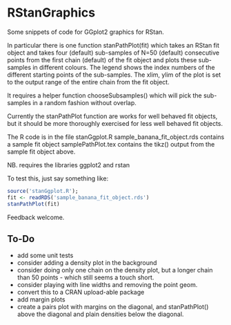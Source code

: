 RStanGraphics
=============

Some snippets of code for GGplot2 graphics for RStan.

In particular there is one function stanPathPlot(fit) which takes an RStan
fit object and takes four (default) sub-samples of N=50 (default) consecutive
points from the first chain (default) of the fit object and plots these
sub-samples in different colours.  The legend shows the index numbers of the 
different starting points of the sub-samples.  The xlim, ylim of the plot is
set to the output range of the entire chain from the fit object.

It requires a helper function chooseSubsamples() which will pick the
sub-samples in a random fashion without overlap.

Currently the stanPathPlot function are works for well behaved fit objects,
but it should be more thoroughly exercised for less well behaved fit objects.

The R code is in the file stanGgplot.R
sample_banana_fit_object.rds contains a sample fit object 
samplePathPlot.tex contains the tikz() output from the sample fit object above.

NB. requires the libraries ggplot2 and rstan

To test this, just say something like:

```R
source('stanGgplot.R');
fit <- readRDS('sample_banana_fit_object.rds')
stanPathPlot(fit)
```

Feedback welcome.


To-Do
-----
* add some unit tests
* consider adding a density plot in the background
* consider doing only one chain on the density plot, but a longer
  chain than 50 points - which still seems a touch short.
* consider playing with line widths and removing the point geom.
* convert this to a CRAN upload-able package
* add margin plots
* create a pairs plot with margins on the diagonal, and stanPathPlot()
  above the diagonal and plain densities below the diagonal.